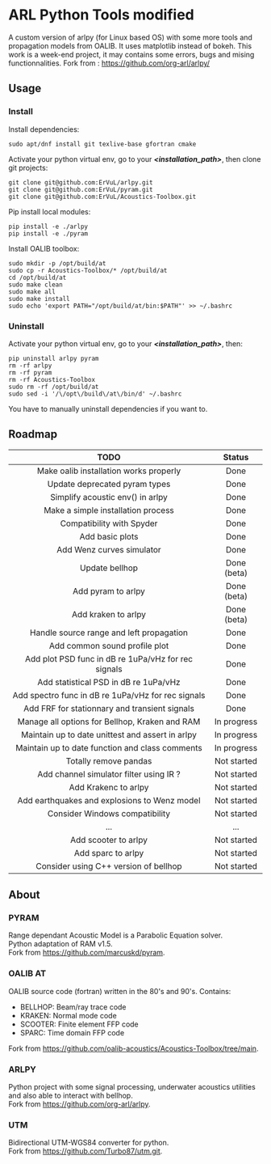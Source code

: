 # ARL Python Tools modified

A custom version of arlpy (for Linux based OS) with some more tools and propagation models from OALIB. It uses matplotlib instead of bokeh. This work is a week-end project, it may contains some errors, bugs and mising functionnalities.
Fork from : https://github.com/org-arl/arlpy/

## Usage

### Install

Install dependencies:

    sudo apt/dnf install git texlive-base gfortran cmake

Activate your python virtual env, go to your ***<installation_path>***, then clone git projects:

    git clone git@github.com:ErVuL/arlpy.git
    git clone git@github.com:ErVuL/pyram.git
    git clone git@github.com:ErVuL/Acoustics-Toolbox.git

Pip install local modules:

    pip install -e ./arlpy
    pip install -e ./pyram

Install OALIB toolbox:

    sudo mkdir -p /opt/build/at
    sudo cp -r Acoustics-Toolbox/* /opt/build/at
    cd /opt/build/at
    sudo make clean
    sudo make all
    sudo make install
    sudo echo 'export PATH="/opt/build/at/bin:$PATH"' >> ~/.bashrc

### Uninstall

Activate your python virtual env, go to your ***<installation_path>***, then:

    pip uninstall arlpy pyram
    rm -rf arlpy
    rm -rf pyram
    rm -rf Acoustics-Toolbox
    sudo rm -rf /opt/build/at
    sudo sed -i '/\/opt\/build\/at\/bin/d' ~/.bashrc
    
You have to manually uninstall dependencies if you want to.

## Roadmap

| TODO                                                 | Status      |
|:----------------------------------------------------:|:-----------:|
| Make oalib installation works properly               | Done        |
| Update deprecated pyram types                        | Done        |
| Simplify acoustic env() in arlpy                     | Done        |
| Make a simple installation process                   | Done        |
| Compatibility with Spyder                            | Done        |
| Add basic plots                                      | Done        |
| Add Wenz curves simulator                            | Done        |
| Update bellhop                                       | Done (beta) |
| Add pyram to arlpy                                   | Done (beta) |
| Add kraken to arlpy                                  | Done (beta) |
| Handle source range and left propagation             | Done        |
| Add common sound profile plot                        | Done        |
| Add plot PSD func in dB re 1uPa/vHz for rec signals  | Done        |
| Add statistical PSD in dB re 1uPa/vHz                | Done        |
| Add spectro func in dB re 1uPa/vHz for rec signals   | Done        |
| Add FRF for stationnary and transient signals        | Done        |
| Manage all options for Bellhop, Kraken and RAM       | In progress |
| Maintain up to date unittest and assert in arlpy     | In progress |
| Maintain up to date function and class comments      | In progress |
| Totally remove pandas                                | Not started |
| Add channel simulator filter using IR ?              | Not started |
| Add Krakenc to arlpy                                 | Not started |
| Add earthquakes and explosions to Wenz model         | Not started |
| Consider Windows compatibility                       | Not started |
| ...                                                  | ...         |
| Add scooter to arlpy                                 | Not started |
| Add sparc to arlpy                                   | Not started |
| Consider using C++ version of bellhop                | Not started |

## About

### PYRAM

Range dependant Acoustic Model is a Parabolic Equation solver.\
Python adaptation of RAM v1.5.\
Fork from https://github.com/marcuskd/pyram.

### OALIB AT

OALIB source code (fortran) written in the 80's and 90's. Contains:
  - BELLHOP: Beam/ray trace code
  - KRAKEN: Normal mode code
  - SCOOTER: Finite element FFP code
  - SPARC: Time domain FFP code

Fork from https://github.com/oalib-acoustics/Acoustics-Toolbox/tree/main.

### ARLPY

Python project with some signal processing, underwater acoustics utilities and also able to interact with bellhop.\
Fork from https://github.com/org-arl/arlpy.

### UTM

Bidirectional UTM-WGS84 converter for python.\
Fork from https://github.com/Turbo87/utm.git.
